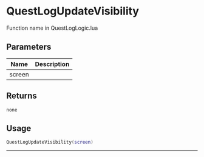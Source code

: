# QuestLogUpdateVisibility

Function name in QuestLogLogic.lua

## Parameters

| Name   | Description |
| ------ | ----------- |
| screen |             |

## Returns

`none`

## Usage

```lua
QuestLogUpdateVisibility(screen)
```

---
